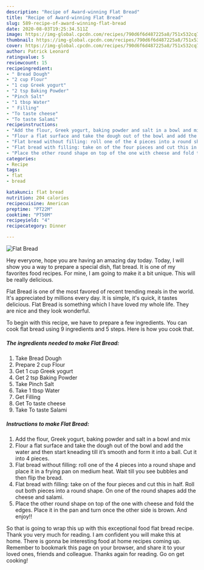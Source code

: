 ```yaml
---
description: "Recipe of Award-winning Flat Bread"
title: "Recipe of Award-winning Flat Bread"
slug: 589-recipe-of-award-winning-flat-bread
date: 2020-08-03T19:25:34.511Z
image: https://img-global.cpcdn.com/recipes/790d6f6d487225a8/751x532cq70/flat-bread-recipe-main-photo.jpg
thumbnail: https://img-global.cpcdn.com/recipes/790d6f6d487225a8/751x532cq70/flat-bread-recipe-main-photo.jpg
cover: https://img-global.cpcdn.com/recipes/790d6f6d487225a8/751x532cq70/flat-bread-recipe-main-photo.jpg
author: Patrick Leonard
ratingvalue: 5
reviewcount: 15
recipeingredient:
- " Bread Dough"
- "2 cup Flour"
- "1 cup Greek yogurt"
- "2 tsp Baking Powder"
- "Pinch Salt"
- "1 tbsp Water"
- " Filling"
- "To taste cheese"
- "To taste Salami"
recipeinstructions:
- "Add the flour, Greek yogurt, baking powder and salt in a bowl and mix"
- "Flour a flat surface and take the dough out of the bowl and add the water and then start kneading till it’s smooth and form it into a ball. Cut it into 4 pieces."
- "Flat bread without filling: roll one of the 4 pieces into a round shape and place it in a frying pan on medium heat. Wait till you see bubbles and then flip the bread."
- "Flat bread with filling: take on of the four pieces and cut this in half. Roll out both pieces into a round shape. On one of the round shapes add the cheese and salami."
- "Place the other round shape on top of the one with cheese and fold the edges. Place it in the pan and turn once the other side is brown. And enjoy!!"
categories:
- Recipe
tags:
- flat
- bread

katakunci: flat bread 
nutrition: 204 calories
recipecuisine: American
preptime: "PT22M"
cooktime: "PT50M"
recipeyield: "4"
recipecategory: Dinner

---
```



![Flat Bread](https://img-global.cpcdn.com/recipes/790d6f6d487225a8/751x532cq70/flat-bread-recipe-main-photo.jpg)

Hey everyone, hope you are having an amazing day today. Today, I will show you a way to prepare a special dish, flat bread. It is one of my favorites food recipes. For mine, I am going to make it a bit unique. This will be really delicious.

Flat Bread is one of the most favored of recent trending meals in the world. It's appreciated by millions every day. It is simple, it's quick, it tastes delicious. Flat Bread is something which I have loved my whole life. They are nice and they look wonderful.




To begin with this recipe, we have to prepare a few ingredients. You can cook flat bread using 9 ingredients and 5 steps. Here is how you cook that.

<!--inarticleads1-->

##### The ingredients needed to make Flat Bread:

1. Take  Bread Dough
1. Prepare 2 cup Flour
1. Get 1 cup Greek yogurt
1. Get 2 tsp Baking Powder
1. Take Pinch Salt
1. Take 1 tbsp Water
1. Get  Filling
1. Get To taste cheese
1. Take To taste Salami




<!--inarticleads2-->

##### Instructions to make Flat Bread:

1. Add the flour, Greek yogurt, baking powder and salt in a bowl and mix
1. Flour a flat surface and take the dough out of the bowl and add the water and then start kneading till it’s smooth and form it into a ball. Cut it into 4 pieces.
1. Flat bread without filling: roll one of the 4 pieces into a round shape and place it in a frying pan on medium heat. Wait till you see bubbles and then flip the bread.
1. Flat bread with filling: take on of the four pieces and cut this in half. Roll out both pieces into a round shape. On one of the round shapes add the cheese and salami.
1. Place the other round shape on top of the one with cheese and fold the edges. Place it in the pan and turn once the other side is brown. And enjoy!!




So that is going to wrap this up with this exceptional food flat bread recipe. Thank you very much for reading. I am confident you will make this at home. There is gonna be interesting food at home recipes coming up. Remember to bookmark this page on your browser, and share it to your loved ones, friends and colleague. Thanks again for reading. Go on get cooking!
